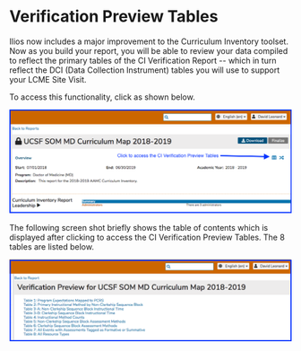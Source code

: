 # Verification Preview Tables

Ilios now includes a major improvement to the Curriculum Inventory toolset. Now as you build your report, you will be able to review your data compiled to reflect the primary tables of the CI Verification Report -- which in turn reflect the DCI \(Data Collection Instrument\) tables you will use to support your LCME Site Visit. 

To access this functionality, click as shown below. 

![](../.gitbook/assets/ci_ver0.png)

The following screen shot briefly shows the table of contents which is displayed after clicking to access the CI Verification Preview Tables. The 8 tables are listed below. 

![](../.gitbook/assets/ci_ver_toc.png)

